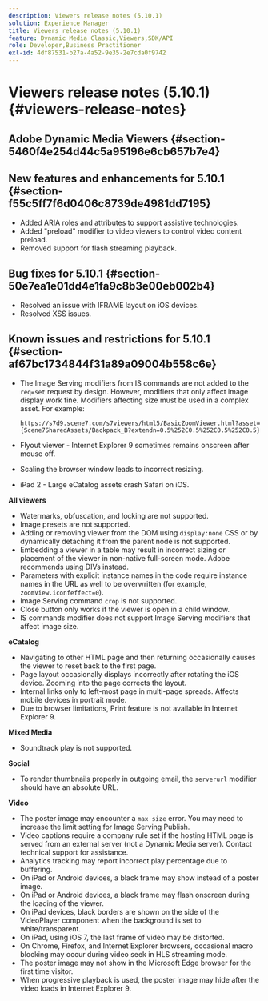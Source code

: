 ```yaml
---
description: Viewers release notes (5.10.1)
solution: Experience Manager
title: Viewers release notes (5.10.1)
feature: Dynamic Media Classic,Viewers,SDK/API
role: Developer,Business Practitioner
exl-id: 4df87531-b27a-4a52-9e35-2e7cda0f9742
---
```

# Viewers release notes (5.10.1){#viewers-release-notes}

## Adobe Dynamic Media Viewers {#section-5460f4e254d44c5a95196e6cb657b7e4}

## New features and enhancements for 5.10.1 {#section-f55c5ff7f6d0406c8739de4981dd7195}

* Added ARIA roles and attributes to support assistive technologies. 
* Added "preload" modifier to video viewers to control video content preload. 
* Removed support for flash streaming playback.

## Bug fixes for 5.10.1 {#section-50e7ea1e01dd4e1fa9c8b3e00eb002b4}

* Resolved an issue with IFRAME layout on iOS devices. 
* Resolved XSS issues.

## Known issues and restrictions for 5.10.1 {#section-af67bc1734844f31a89a09004b558c6e}

* The Image Serving modifiers from IS commands are not added to the `req=set` request by design. However, modifiers that only affect image display work fine. Modifiers affecting size must be used in a complex asset. For example:

  `https://s7d9.scene7.com/s7viewers/html5/BasicZoomViewer.html?asset= {Scene7SharedAssets/Backpack_B?extendn=0.5%252C0.5%252C0.5%252C0.5}` 

* Flyout viewer - Internet Explorer 9 sometimes remains onscreen after mouse off. 
* Scaling the browser window leads to incorrect resizing. 
* iPad 2 - Large eCatalog assets crash Safari on iOS.

**All viewers**

* Watermarks, obfuscation, and locking are not supported. 
* Image presets are not supported. 
* Adding or removing viewer from the DOM using `display:none` CSS or by dynamically detaching it from the parent node is not supported. 
* Embedding a viewer in a table may result in incorrect sizing or placement of the viewer in non-native full-screen mode. Adobe recommends using DIVs instead. 
* Parameters with explicit instance names in the code require instance names in the URL as well to be overwritten (for example, `zoomView.iconfeffect=0`). 
* Image Serving command `crop` is not supported. 
* Close button only works if the viewer is open in a child window. 
* IS commands modifier does not support Image Serving modifiers that affect image size.

**eCatalog**

* Navigating to other HTML page and then returning occasionally causes the viewer to reset back to the first page. 
* Page layout occasionally displays incorrectly after rotating the iOS device. Zooming into the page corrects the layout. 
* Internal links only to left-most page in multi-page spreads. Affects mobile devices in portrait mode. 
* Due to browser limitations, Print feature is not available in Internet Explorer 9.

**Mixed Media**

* Soundtrack play is not supported.

**Social**

* To render thumbnails properly in outgoing email, the `serverurl` modifier should have an absolute URL.

**Video**

* The poster image may encounter a `max size` error. You may need to increase the limit setting for Image Serving Publish. 
* Video captions require a company rule set if the hosting HTML page is served from an external server (not a Dynamic Media server). Contact technical support for assistance. 
* Analytics tracking may report incorrect play percentage due to buffering. 
* On iPad or Android devices, a black frame may show instead of a poster image. 
* On iPad or Android devices, a black frame may flash onscreen during the loading of the viewer. 
* On iPad devices, black borders are shown on the side of the VideoPlayer component when the background is set to white/transparent. 
* On iPad, using iOS 7, the last frame of video may be distorted. 
* On Chrome, Firefox, and Internet Explorer browsers, occasional macro blocking may occur during video seek in HLS streaming mode. 
* The poster image may not show in the Microsoft Edge browser for the first time visitor. 
* When progressive playback is used, the poster image may hide after the video loads in Internet Explorer 9.

